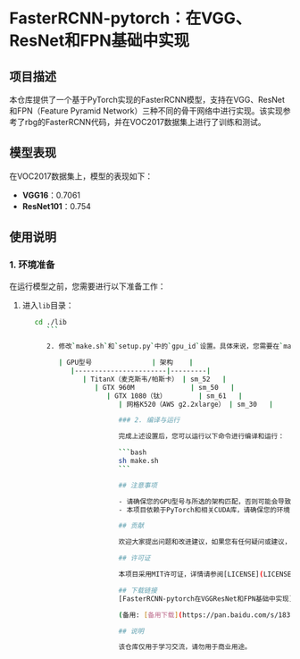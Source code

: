 # FasterRCNN-pytorch：在VGG、ResNet和FPN基础中实现

## 项目描述

本仓库提供了一个基于PyTorch实现的FasterRCNN模型，支持在VGG、ResNet和FPN（Feature Pyramid Network）三种不同的骨干网络中进行实现。该实现参考了rbg的FasterRCNN代码，并在VOC2017数据集上进行了训练和测试。

## 模型表现

在VOC2017数据集上，模型的表现如下：

- **VGG16**：0.7061
- **ResNet101**：0.754

## 使用说明

### 1. 环境准备

在运行模型之前，您需要进行以下准备工作：

1. 进入`lib`目录：
   ```bash
      cd ./lib
         ```

         2. 修改`make.sh`和`setup.py`中的`gpu_id`设置。具体来说，您需要在`make.sh`的第5、12和19行以及`setup.py`的第143行中修改参数设置，其中包含关键字“-arch=”。您需要根据您的GPU型号选择适当的体系结构，参考下表：

            | GPU型号               | 架构    |
               |-----------------------|---------|
                  | TitanX（麦克斯韦/帕斯卡） | sm_52   |
                     | GTX 960M              | sm_50   |
                        | GTX 1080（钛）        | sm_61   |
                           | 网格K520（AWS g2.2xlarge） | sm_30   |

                           ### 2. 编译与运行

                           完成上述设置后，您可以运行以下命令进行编译和运行：

                           ```bash
                           sh make.sh
                           ```

                           ## 注意事项

                           - 请确保您的GPU型号与所选的架构匹配，否则可能会导致运行失败。
                           - 本项目依赖于PyTorch和相关CUDA库，请确保您的环境已正确配置。

                           ## 贡献

                           欢迎大家提出问题和改进建议，如果您有任何疑问或建议，请在GitHub上提交Issue或Pull Request。

                           ## 许可证

                           本项目采用MIT许可证，详情请参阅[LICENSE](LICENSE)文件。

                           ## 下载链接
                           [FasterRCNN-pytorch在VGGResNet和FPN基础中实现](https://pan.quark.cn/s/83b314ec4f0e) 

                           (备用: [备用下载](https://pan.baidu.com/s/183yJv1lUDDNWo019Uc7h-g?pwd=1234))

                           ## 说明

                           该仓库仅用于学习交流，请勿用于商业用途。
